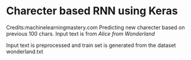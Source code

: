 # Charecter based RNN using Keras
Credits:machinelearningmastery.com
Predicting new charecter based on previous 100 chars.
Input text is from *Alice from  Wonderland*

Input text is preprocessed and train set is generated from the dataset wonderland.txt

